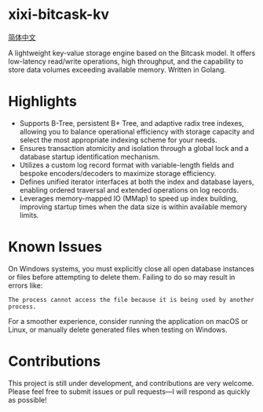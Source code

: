 # xixi-bitcask-kv
[简体中文](README_CN.md)

A lightweight key-value storage engine based on the Bitcask model. It offers low-latency read/write operations, high throughput, and the capability to store data volumes exceeding available memory. Written in Golang.

# Highlights
- Supports B-Tree, persistent B+ Tree, and adaptive radix tree indexes, allowing you to balance operational efficiency with storage capacity and select the most appropriate indexing scheme for your needs.
- Ensures transaction atomicity and isolation through a global lock and a database startup identification mechanism.
- Utilizes a custom log record format with variable-length fields and bespoke encoders/decoders to maximize storage efficiency.
- Defines unified iterator interfaces at both the index and database layers, enabling ordered traversal and extended operations on log records.
- Leverages memory-mapped IO (MMap) to speed up index building, improving startup times when the data size is within available memory limits.
# Known Issues
On Windows systems, you must explicitly close all open database instances or files before attempting to delete them. Failing to do so may result in errors like:
```
The process cannot access the file because it is being used by another process.
```
For a smoother experience, consider running the application on macOS or Linux, or manually delete generated files when testing on Windows.
# Contributions
This project is still under development, and contributions are very welcome. Please feel free to submit issues or pull requests—I will respond as quickly as possible!
